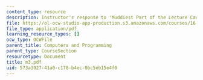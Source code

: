 ```yaml
---
content_type: resource
description: Instructor's response to 'Muddiest Part of the Lecture Cards'.
file: https://ol-ocw-studio-app-production.s3.amazonaws.com/courses/16-01-unified-engineering-i-ii-iii-iv-fall-2005-spring-2006/573a392741a0c178b4ec0bc5eb15e4f0_m3.pdf
file_type: application/pdf
learning_resource_types: []
ocw_type: OCWFile
parent_title: Computers and Programming
parent_type: CourseSection
resourcetype: Document
title: m3.pdf
uid: 573a3927-41a0-c178-b4ec-0bc5eb15e4f0
---
```

